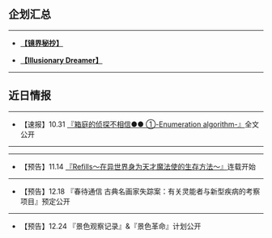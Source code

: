 ## **<font face="微软雅黑">企划汇总</font>**

---

- **[【镜界秘抄】](https://luciasnote.space/_posts/2020-12-24-%E9%95%9C%E5%AF%86/)**

- **[【Illusionary Dreamer】](https://luciasnote.space/_posts/2021-01-21-Illusionary-Dreamer/)**


---


## **<font face="微软雅黑">近日情报</font>**


---

- 【速报】10.31 [『箱庭的侦探不相信●● ①-Enumeration algorithm-』](https://luciasnote.space/_posts/2020-10-31-%E7%AE%B1%E4%BE%A61%E7%9B%AE%E5%BD%95/)全文公开

---
---

- 【预告】11.14 [『Refills～在异世界身为天才魔法使的生存方法～』](https://luciasnote.space/_posts/2020-11-14-Refills%E6%B1%87%E6%80%BB%E9%A1%B5/)连载开始

---

- 【预告】12.18 『春待通信 古典名画家失踪案：有关灵能者与新型疾病的考察项目』预定公开

---

- 【预告】12.24 『景色观察记录』&『景色革命』计划公开
